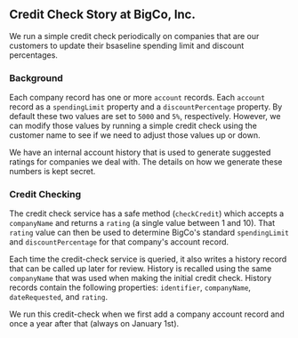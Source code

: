 ## Credit Check Story at BigCo, Inc.

We run a simple credit check periodically on companies that are our customers to update their bsaseline spending limit and discount percentages.

### Background
Each company record has one or more `account` records. Each `account` record as a `spendingLimit` property and a `discountPercentage` property. By default these two values are set to `5000` and `5%`, respectively. However, we can modify those values by running a simple credit check using the customer name to see if we need to adjust those values up or down.

We have an internal account history that is used to generate suggested ratings for companies we deal with. The details on how we generate these numbers is kept secret. 

### Credit Checking
The credit check service has a safe method (`checkCredit`) which accepts a `companyName` and returns a `rating` (a single value between 1 and 10).  That `rating` value can then be used to determine BigCo's standard `spendingLimit` and `discountPercentage` for that company's account record. 

Each time the credit-check service is queried, it also writes a history record that can be called up later for review. History is recalled using the same `companyName` that was used when making the initial credit check. History records contain the following properties: `identifier`, `companyName`, `dateRequested`, and `rating`.

We run this credit-check when we first add a company account record and once a year after that (always on January 1st).  



